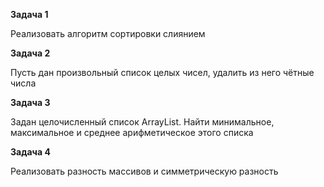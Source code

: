 **Задача 1** 

Реализовать алгоритм сортировки слиянием


**Задача 2**

Пусть дан произвольный список целых чисел, удалить из него чётные числа


**Задача 3**

Задан целочисленный список ArrayList. Найти минимальное, максимальное и среднее арифметическое этого списка


**Задача 4**

Реализовать разность массивов и симметрическую разность